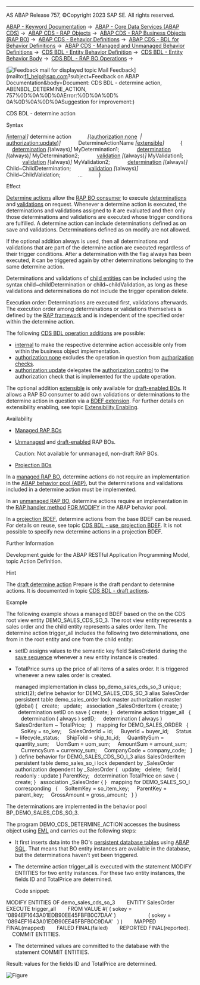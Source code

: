   

* * *

AS ABAP Release 757, ©Copyright 2023 SAP SE. All rights reserved.

[ABAP - Keyword Documentation](javascript:call_link\('abenabap.htm'\)) →  [ABAP - Core Data Services (ABAP CDS)](javascript:call_link\('abencds.htm'\)) →  [ABAP CDS - RAP Objects](javascript:call_link\('abencds_rap_objects.htm'\)) →  [ABAP CDS - RAP Business Objects (RAP BO)](javascript:call_link\('abencds_rap_business_objects.htm'\)) →  [ABAP CDS - Behavior Definitions](javascript:call_link\('abencds_bdef.htm'\)) →  [ABAP CDS - BDL for Behavior Definitions](javascript:call_link\('abenbdl.htm'\)) →  [ABAP CDS - Managed and Unmanaged Behavior Definitions](javascript:call_link\('abenbdl_rap_bo.htm'\)) →  [CDS BDL - Entity Behavior Definition](javascript:call_link\('abenbdl_define_beh.htm'\)) →  [CDS BDL - Entity Behavior Body](javascript:call_link\('abenbdl_body.htm'\)) →  [CDS BDL - RAP BO Operations](javascript:call_link\('abenbdl_operations.htm'\)) → 

 [![](Mail.gif?object=Mail.gif&sap-language=EN "Feedback mail for displayed topic") Mail Feedback](mailto:f1_help@sap.com?subject=Feedback on ABAP Documentation&body=Document: CDS BDL - determine action, ABENBDL_DETERMINE_ACTION, 757%0D%0A%0D%0AError:%0D%0A%0D%
0A%0D%0A%0D%0ASuggestion for improvement:)

CDS BDL - determine action

Syntax

*\[*[internal](javascript:call_link\('abenbdl_internal.htm'\))*\]* determine action
          *\[*([authorization:none](javascript:call_link\('abenbdl_actions_auth.htm'\))  *|* [authorization:update](javascript:call_link\('abenbdl_actions_auth_update.htm'\)))*\]*
           DetermineActionName *\[*[extensible](javascript:call_link\('abenbdl_extensibility_enabling_m_u.htm'\))*\]*
          {
           [determination](javascript:call_link\('abenbdl_determinations.htm'\)) *\[*(always)*\]* MyDetermination1;
           [determination](javascript:call_link\('abenbdl_determinations.htm'\)) *\[*(always)*\]* MyDetermination2;
           [validation](javascript:call_link\('abenbdl_validations.htm'\)) *\[*(always)*\]* MyValidation1;
           [validation](javascript:call_link\('abenbdl_validations.htm'\)) *\[*(always)*\]* MyValidation2;
           [determination](javascript:call_link\('abenbdl_determinations.htm'\)) *\[*(always)*\]* Child~ChildDetermination;
           [validation](javascript:call_link\('abenbdl_validations.htm'\)) *\[*(always)*\]* Child~ChildValidation;
           ...
          }

Effect

[Determine actions](javascript:call_link\('abenrap_bo_det_action_glosry.htm'\) "Glossary Entry") allow the [RAP BO consumer](javascript:call_link\('abenrap_bo_consumer_glosry.htm'\) "Glossary Entry") to execute [determinations](javascript:call_link\('abenbdl_determinations.htm'\)) and [validations](javascript:call_link\('abenbdl_validations.htm'\)) on request. Whenever a determine action is executed, the determinations and validations assigned to it are evaluated and then only those determinations and validations are executed whose trigger conditions are fulfilled. A determine action can include determinations defined as on save and validations. Determinations defined as on modify are not allowed.

If the optional addition always is used, then all determinations and validations that are part of the determine action are executed regardless of their trigger conditions. After a determination with the flag always has been executed, it can be triggered again by other determinations belonging to the same determine action.

Determinations and validations of [child entities](javascript:call_link\('abenchild_entity_glosry.htm'\) "Glossary Entry") can be included using the syntax child~childDetermination or child~childValidation, as long as these validations and determinations do not include the trigger operation delete.

Execution order: Determinations are executed first, validations afterwards. The execution order among determinations or validations themselves is defined by the [RAP framework](javascript:call_link\('abenrap_framework_glosry.htm'\) "Glossary Entry") and is independent of the specified order within the determine action.

The following [CDS BDL operation additions](javascript:call_link\('abenbdl_operations_additions.htm'\)) are possible:

-   [internal](javascript:call_link\('abenbdl_internal.htm'\)) to make the respective determine action accessible only from within the business object implementation.
-   [authorization:none](javascript:call_link\('abenbdl_actions_auth.htm'\)) excludes the operation in question from [authorization checks](javascript:call_link\('abenbdl_authorization.htm'\)).
-   [authorization:update](javascript:call_link\('abenbdl_actions_auth_update.htm'\)) delegates the [authorization control](javascript:call_link\('abenbdl_authorization.htm'\)) to the authorization check that is implemented for the update operation.

The optional addition [extensible](javascript:call_link\('abenbdl_extensibility_enabling_m_u.htm'\)) is only available for [draft-enabled BOs](javascript:call_link\('abendraft_rap_bo_glosry.htm'\) "Glossary Entry"). It allows a RAP BO consumer to add own validations or determinations to the determine action in question via a [BDEF extension](javascript:call_link\('abenrap_extension_glosry.htm'\) "Glossary Entry"). For further details on extensibility enabling, see topic [Extensibility Enabling](javascript:call_link\('abenbdl_extensibility_enabling_m_u.htm'\)).

Availability

-   [Managed RAP BOs](javascript:call_link\('abenmanaged_rap_bo_glosry.htm'\) "Glossary Entry")
-   [Unmanaged](javascript:call_link\('abenunmanaged_rap_bo_glosry.htm'\) "Glossary Entry") and [draft-enabled](javascript:call_link\('abendraft_rap_bo_glosry.htm'\) "Glossary Entry") RAP BOs.
    
    Caution: Not available for unmanaged, non-draft RAP BOs.
    
-   [Projection BOs](javascript:call_link\('abenrap_projection_bo_glosry.htm'\) "Glossary Entry")

In a [managed RAP BO](javascript:call_link\('abenmanaged_rap_bo_glosry.htm'\) "Glossary Entry"), determine actions do not require an implementation in the [ABAP behavior pool (ABP)](javascript:call_link\('abenbehavior_pool_glosry.htm'\) "Glossary Entry"), but the determinations and validations included in a determine action must be implemented.

In an [unmanaged RAP BO](javascript:call_link\('abenunmanaged_rap_bo_glosry.htm'\) "Glossary Entry"), determine actions require an implementation in the [RAP handler method](javascript:call_link\('abenabp_handler_method_glosry.htm'\) "Glossary Entry") [FOR MODIFY](javascript:call_link\('abaphandler_meth_modify.htm'\)) in the ABAP behavior pool.

In a [projection BDEF](javascript:call_link\('abencds_proj_bdef_glosry.htm'\) "Glossary Entry"), determine actions from the base BDEF can be reused. For details on reuse, see topic [CDS BDL - use, projection BDEF](javascript:call_link\('abenbdl_use_projection.htm'\)). It is not possible to specify new determine actions in a projection BDEF.

Further Information

Development guide for the ABAP RESTful Application Programming Model, topic Action Definition.

Hint

The [draft determine action](javascript:call_link\('abenbdl_draft_action.htm'\)) Prepare is the draft pendant to determine actions. It is documented in topic [CDS BDL - draft actions](javascript:call_link\('abenbdl_draft_action.htm'\)).

Example

The following example shows a managed BDEF based on the on the CDS root view entity DEMO\_SALES\_CDS\_SO\_3. The root view entity represents a sales order and the child entity represents a sales order item. The determine action trigger\_all includes the following two determinations, one from in the root entity and one from the child entity:

-   setID assigns values to the semantic key field SalesOrderId during the [save sequence](javascript:call_link\('abenrap_save_seq_glosry.htm'\) "Glossary Entry") whenever a new entity instance is created.
-   TotalPrice sums up the price of all items of a sales order. It is triggered whenever a new sales order is created.
    
    managed implementation in class bp\_demo\_sales\_cds\_so\_3 unique;
    strict(2);
    define behavior for DEMO\_SALES\_CDS\_SO\_3 alias SalesOrder
    persistent table demo\_sales\_order
    lock master
    authorization master (global)
    {
      create;
      update;
      association \_SalesOrderItem { create; }
      determination setID on save { create; }
      determine action trigger\_all
      {
        determination ( always ) setID;
        determination ( always ) SalesOrderItem ~ TotalPrice;
      }
      mapping for DEMO\_SALES\_ORDER
      {
        SoKey = so\_key;
        SalesOrderId = id;
        BuyerId = buyer\_id;
        Status = lifecycle\_status;
        ShipToId = ship\_to\_id;
        QuantitySum = quantity\_sum;
        UomSum = uom\_sum;
        AmountSum = amount\_sum;
        CurrencySum = currency\_sum;
        CompanyCode = company\_code;
      }
    }
    define behavior for DEMO\_SALES\_CDS\_SO\_I\_3 alias SalesOrderItem
    persistent table demo\_sales\_so\_i
    lock dependent by \_SalesOrder
    authorization dependent by \_SalesOrder
    {
      update;
      delete;
      field ( readonly : update ) ParentKey;
      determination TotalPrice on save { create; }
      association \_SalesOrder { }
      mapping for DEMO\_SALES\_SO\_I corresponding
      {
        SoItemKey = so\_item\_key;
        ParentKey = parent\_key;
        GrossAmount = gross\_amount;
      }
    }
    

The determinations are implemented in the behavior pool BP\_DEMO\_SALES\_CDS\_SO\_3.

The program DEMO\_CDS\_DETERMINE\_ACTION accesses the business object using [EML](javascript:call_link\('abeneml_glosry.htm'\) "Glossary Entry") and carries out the following steps:

-   It first inserts data into the BO's [persistent database tables](javascript:call_link\('abenrap_persistent_table_glosry.htm'\) "Glossary Entry") using [ABAP SQL](javascript:call_link\('abenabap_sql_glosry.htm'\) "Glossary Entry"). That means that BO entity instances are available in the database, but the determinations haven't yet been triggered.
-   The determine action trigger\_all is executed with the statement MODIFY ENTITIES for two entity instances. For these two entity instances, the fields ID and TotalPrice are determined.
    
    Code snippet:
    

MODIFY ENTITIES OF demo\_sales\_cds\_so\_3
       ENTITY SalesOrder
       EXECUTE trigger\_all
       FROM VALUE #( ( sokey = '0894EF1643A01EDB90EE45FBFB0C7DAA' )
                     ( sokey = '0894EF1643A01EDB90EE45FBFB0C9DAA'   ) )
       MAPPED FINAL(mapped)
       FAILED FINAL(failed)
       REPORTED FINAL(reported).
    COMMIT ENTITIES.

-   The determined values are committed to the database with the statement COMMIT ENTITIES.

Result: values for the fields ID and TotalPrice are determined.

![Figure](abdoc_det_action.png)